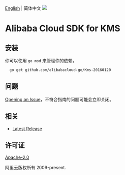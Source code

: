 [English](README.md) | 简体中文
![](https://aliyunsdk-pages.alicdn.com/icons/AlibabaCloud.svg)

# Alibaba Cloud SDK for KMS

## 安装
你可以使用 `go mod` 来管理你的依赖，
```sh
  go get github.com/alibabacloud-go/Kms-20160120
```

## 问题
[Opening an Issue](https://github.com/aliyun/alibabacloud-sdk/issues/new)，不符合指南的问题可能会立即关闭。

## 相关
* [Latest Release](https://github.com/aliyun/alibabacloud-sdk)

## 许可证
[Apache-2.0](http://www.apache.org/licenses/LICENSE-2.0)

阿里云版权所有 2009-present.